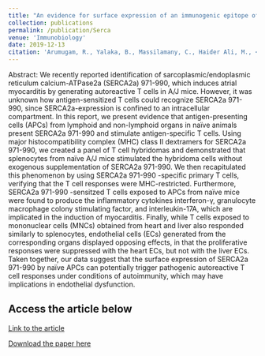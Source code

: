 ```yaml
---
title: "An evidence for surface expression of an immunogenic epitope of sarcoplasmic/endoplasmic reticulum calcium-ATPase2a on antigen-presenting cells from naive mice in the mediation of autoimmune myocarditis"
collection: publications
permalink: /publication/Serca
venue: 'Immunobiology'
date: 2019-12-13
citation: 'Arumugam, R., Yalaka, B., Massilamany, C., Haider Ali, M., <b>Lasrado</b>, N., Jayaraja, S., Riethoven, J. J., Sun, X., & Reddy, J. (2020). An evidence for surface expression of an immunogenic epitope of sarcoplasmic/endoplasmic reticulum calcium-ATPase2a on antigen-presenting cells from naive mice in the mediation of autoimmune myocarditis. Immunobiology, 225(2), 151896.'
---
```


Abstract:
We recently reported identification of sarcoplasmic/endoplasmic reticulum calcium-ATPase2a (SERCA2a) 971-990, which induces atrial myocarditis by generating autoreactive T cells in A/J mice. However, it was unknown how antigen-sensitized T cells could recognize SERCA2a 971-990, since SERCA2a-expression is confined to an intracellular compartment. In this report, we present evidence that antigen-presenting cells (APCs) from lymphoid and non-lymphoid organs in naïve animals present SERCA2a 971-990 and stimulate antigen-specific T cells. Using major histocompatibility complex (MHC) class II dextramers for SERCA2a 971-990, we created a panel of T cell hybridomas and demonstrated that splenocytes from naïve A/J mice stimulated the hybridoma cells without exogenous supplementation of SERCA2a 971-990. We then recapitulated this phenomenon by using SERCA2a 971-990 -specific primary T cells, verifying that the T cell responses were MHC-restricted. Furthermore, SERCA2a 971-990 -sensitzed T cells exposed to APCs from naïve mice were found to produce the inflammatory cytokines interferon-γ, granulocyte macrophage colony stimulating factor, and interleukin-17A, which are implicated in the induction of myocarditis. Finally, while T cells exposed to mononuclear cells (MNCs) obtained from heart and liver also responded similarly to splenocytes, endothelial cells (ECs) generated from the corresponding organs displayed opposing effects, in that the proliferative responses were suppressed with the heart ECs, but not with the liver ECs. Taken together, our data suggest that the surface expression of SERCA2a 971-990 by naïve APCs can potentially trigger pathogenic autoreactive T cell responses under conditions of autoimmunity, which may have implications in endothelial dysfunction.

Access the article below
----
[Link to the article](https://www.sciencedirect.com/science/article/pii/S0171298519302839?via%3Dihub)

[Download the paper here](http://ninaadlasrado.github.io/files/Serca.pdf)
